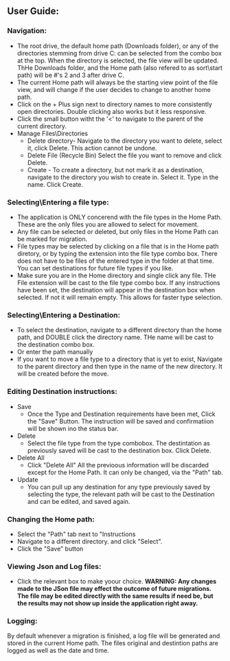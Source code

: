 

## User Guide:

### Navigation:

  - The root drive, the default home path (Downloads folder), or any of the directories stemming from
  drive C: can be selected from the combo box at the top. When the directory is selected, the file view will
  be updated. ThHe Downloads folder, and the Home path (also refered to as sort\start path) will be #'s 2 and 3
  after drive C.
  - The current Home path will always be the starting view point of the file view, and will change
  if the user decides to change to another home path.
  - Click on the + Plus sign next to directory names to more consistently open directories. Double clicking
  also works but it less responsive.
  - Click the small button witht the '<' to navigate to the parent of the current directory.
  - Manage Files\Directories
     - Delete directory- Navigate to the directory you want to delete, select it, click Delete. This action cannot be undone. 
     - Delete File (Recycle Bin) Select the file you want to remove and click Delete.
     - Create - To create a directory, but not mark it as a destination, navigate to the directory you wish to create in. Select it. Type in the name. Click Create.
      


### Selecting\Entering a file type:<br>
  - The application is ONLY concerend with the file types in the Home Path. These are the only files you are allowed to select for movement. 
  - Any file can be selected or deleted, but only files in the Home Path can be marked for migration.
  - File types may be selected by clicking on a file that is in the Home path diretory,
  or by typing the extension into the file type combo box. There does not have to be files of the
  entered type in the folder at that time. You can set destinations for future file types if you like.
  - Make sure you are in the Home directory and single click any file. THe File extension will be cast
  to the file type combo box. If any instructions have been set, the destination will appear
  in the destination box when selected. If not it will remain empty. This allows for faster type selection.
  
### Selecting\Entering a Destination:<br>
  - To select the destination, navigate to a different directory than the home path, and DOUBLE click
  the directory name. THe name will be cast to the destination combo box.
  - Or enter the path manually
  - If you want to move a file type to a directory that is yet to exist, Navigate to the parent directory
  and then type in the name of the new directory. It will be created before the move.

### Editing Destination instructions:
- Save
    - Once the Type and Destination requirements have been met, Click the "Save" Button. The instruction will be 
    saved and confirmatiion will be shown ino the status bar.
- Delete
    - Select the file type from the type combobox. The destintation as previously saved will be cast to the destination
    box. Click Delete.
- Delete All
    - Click "Delete All" All the previoous information will be discarded except for the Home Path. It can only be changed, via the "Path" tab.
- Update
    - You can pull up any destination for any type previously saved by selecting the type, the relevant path will be cast to the
    Destination and can be edited, and saved again.

### Changing the Home path:
  - Select the "Path" tab next to "Instructions
  - Navigate to a different directory. and click "Select".
  - Click the "Save" button

### Viewing Json and Log files:
  - Click the relevant box to make yoour choice.
  **WARNING: Any changes made to the JSon file may effect the outcome of future migrations. The file may be 
  edited directly with the same results if need be, but the results may not show up inside the application right away.**  

### Logging:
  By default whenever a migration is finished, a log file will be generated and stored in the current
  Home path. The files original and destintion paths are logged as well as the date and time.
